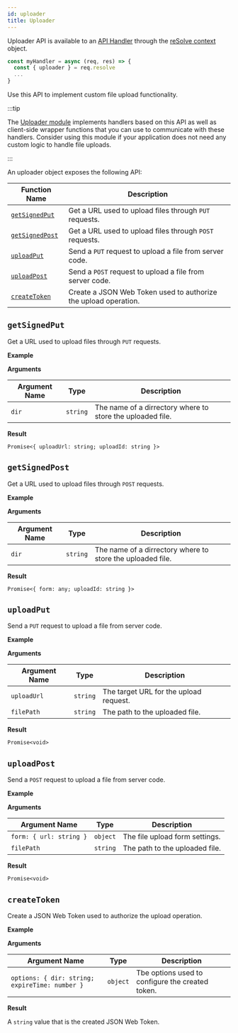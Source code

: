 ```yaml
---
id: uploader
title: Uploader
---
```


Uploader API is available to an [API Handler](api-handler/api-handler.md) through the [reSolve context](api-handler/resolve-context.md) object.

```js
const myHandler = async (req, res) => {
  const { uploader } = req.resolve
  ...
}
```

Use this API to implement custom file upload functionality.

:::tip

The [Uploader module](../modules/uploader.md) implements handlers based on this API as well as client-side wrapper functions that you can use to communicate with these handlers. Consider using this module if your application does not need any custom logic to handle file uploads.

:::

An uploader object exposes the following API:

| Function Name                     | Description                                                     |
| --------------------------------- | --------------------------------------------------------------- |
| [`getSignedPut`](#getsignedput)   | Get a URL used to upload files through `PUT` requests.          |
| [`getSignedPost`](#getsignedpost) | Get a URL used to upload files through `POST` requests.         |
| [`uploadPut`](#uploadput)         | Send a `PUT` request to upload a file from server code.         |
| [`uploadPost`](#uploadpost)       | Send a `POST` request to upload a file from server code.        |
| [`createToken`](#createtoken)     | Create a JSON Web Token used to authorize the upload operation. |

## `getSignedPut`

Get a URL used to upload files through `PUT` requests.

**Example**

**Arguments**

| Argument Name | Type     | Description                                                |
| ------------- | -------- | ---------------------------------------------------------- |
| `dir`         | `string` | The name of a dirrectory where to store the uploaded file. |

**Result**

`Promise<{ uploadUrl: string; uploadId: string }>`

## `getSignedPost`

Get a URL used to upload files through `POST` requests.

**Example**

**Arguments**

| Argument Name | Type     | Description                                                |
| ------------- | -------- | ---------------------------------------------------------- |
| `dir`         | `string` | The name of a dirrectory where to store the uploaded file. |

**Result**

`Promise<{ form: any; uploadId: string }>`

## `uploadPut`

Send a `PUT` request to upload a file from server code.

**Example**

**Arguments**

| Argument Name | Type     | Description                            |
| ------------- | -------- | -------------------------------------- |
| `uploadUrl`   | `string` | The target URL for the upload request. |
| `filePath`    | `string` | The path to the uploaded file.         |

**Result**

`Promise<void>`

## `uploadPost`

Send a `POST` request to upload a file from server code.

**Example**

**Arguments**

| Argument Name           | Type     | Description                    |
| ----------------------- | -------- | ------------------------------ |
| `form: { url: string }` | `object` | The file upload form settings. |
| `filePath`              | `string` | The path to the uploaded file. |

**Result**

`Promise<void>`

## `createToken`

Create a JSON Web Token used to authorize the upload operation.

**Example**

**Arguments**

| Argument Name                                  | Type     | Description                                      |
| ---------------------------------------------- | -------- | ------------------------------------------------ |
| `options: { dir: string; expireTime: number }` | `object` | Tbe options used to configure the created token. |

**Result**

A `string` value that is the created JSON Web Token.
